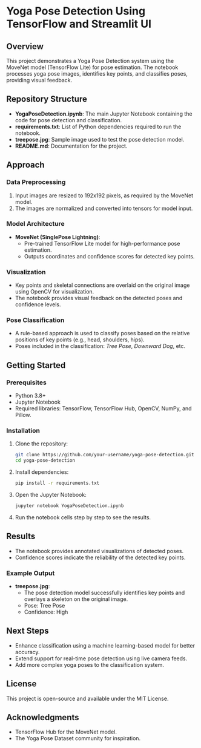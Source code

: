 # Yoga Pose Detection Using TensorFlow and Streamlit UI

## Overview
This project demonstrates a Yoga Pose Detection system using the MoveNet model (TensorFlow Lite) for pose estimation. The notebook processes yoga pose images, identifies key points, and classifies poses, providing visual feedback.

## Repository Structure
- **YogaPoseDetection.ipynb**: The main Jupyter Notebook containing the code for pose detection and classification.
- **requirements.txt**: List of Python dependencies required to run the notebook.
- **treepose.jpg**: Sample image used to test the pose detection model.
- **README.md**: Documentation for the project.

## Approach
### Data Preprocessing
1. Input images are resized to 192x192 pixels, as required by the MoveNet model.
2. The images are normalized and converted into tensors for model input.

### Model Architecture
- **MoveNet (SinglePose Lightning)**:
  - Pre-trained TensorFlow Lite model for high-performance pose estimation.
  - Outputs coordinates and confidence scores for detected key points.

### Visualization
- Key points and skeletal connections are overlaid on the original image using OpenCV for visualization.
- The notebook provides visual feedback on the detected poses and confidence levels.

### Pose Classification
- A rule-based approach is used to classify poses based on the relative positions of key points (e.g., head, shoulders, hips).
- Poses included in the classification: *Tree Pose*, *Downward Dog*, etc.

## Getting Started
### Prerequisites
- Python 3.8+
- Jupyter Notebook
- Required libraries: TensorFlow, TensorFlow Hub, OpenCV, NumPy, and Pillow.

### Installation
1. Clone the repository:
    ```bash
    git clone https://github.com/your-username/yoga-pose-detection.git
    cd yoga-pose-detection
    ```

2. Install dependencies:
    ```bash
    pip install -r requirements.txt
    ```

3. Open the Jupyter Notebook:
    ```bash
    jupyter notebook YogaPoseDetection.ipynb
    ```

4. Run the notebook cells step by step to see the results.

## Results
- The notebook provides annotated visualizations of detected poses.
- Confidence scores indicate the reliability of the detected key points.

### Example Output
- **treepose.jpg**:
  - The pose detection model successfully identifies key points and overlays a skeleton on the original image.
  - Pose: Tree Pose
  - Confidence: High

## Next Steps
- Enhance classification using a machine learning-based model for better accuracy.
- Extend support for real-time pose detection using live camera feeds.
- Add more complex yoga poses to the classification system.

## License
This project is open-source and available under the MIT License.

## Acknowledgments
- TensorFlow Hub for the MoveNet model.
- The Yoga Pose Dataset community for inspiration.
